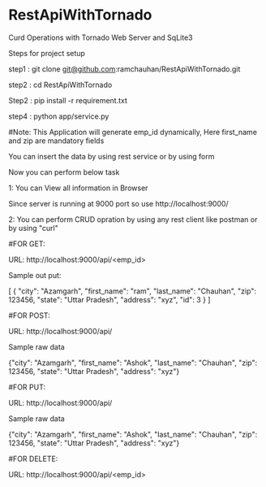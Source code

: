 # RestApiWithTornado
Curd Operations with Tornado Web Server and SqLite3

Steps for project setup

step1 : git clone git@github.com:ramchauhan/RestApiWithTornado.git

step2 : cd RestApiWithTornado

Step2 : pip install -r requirement.txt

step4 : python app/service.py 


#Note: This Application will generate emp_id dynamically, Here first_name and zip are mandatory fields

You can insert the data by using rest service or by using form


Now you can perform below task

1: You can View all information in Browser

   Since server is running at 9000 port so use http://localhost:9000/

2: You can perform CRUD opration by using any rest client like postman or by using "curl"

#FOR GET: 

URL: http://localhost:9000/api/<emp_id>

Sample out put:

[
    {
        "city": "Azamgarh",
        "first_name": "ram",
        "last_name": "Chauhan",
        "zip": 123456,
        "state": "Uttar Pradesh",
        "address": "xyz",
        "id": 3
    }
]

#FOR POST:

URL: http://localhost:9000/api/

Sample raw data

{"city": "Azamgarh", "first_name": "Ashok", "last_name": "Chauhan", "zip": 123456, "state": "Uttar Pradesh", "address": "xyz"}


#FOR PUT:

URL: http://localhost:9000/api/

Sample raw data

{"city": "Azamgarh", "first_name": "Ashok", "last_name": "Chauhan", "zip": 123456, "state": "Uttar Pradesh", "address": "xyz"}


#FOR DELETE:

URL: http://localhost:9000/api/<emp_id>
